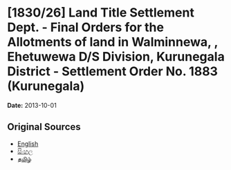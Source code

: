 # [1830/26] Land Title Settlement Dept. - Final Orders for the Allotments of land in Walminnewa, , Ehetuwewa D/S Division, Kurunegala District - Settlement Order No. 1883 (Kurunegala)

**Date:** 2013-10-01

## Original Sources

- [English](https://documents.gov.lk/view/extra-gazettes/2013/10/1830-26_E.pdf)
- [සිංහල](https://documents.gov.lk/view/extra-gazettes/2013/10/1830-26_S.pdf)
- [தமிழ்](https://documents.gov.lk/view/extra-gazettes/2013/10/1830-26_T.pdf)
